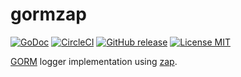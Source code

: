 # gormzap

[![GoDoc](https://godoc.org/github.com/hypnoglow/gormzap?status.svg)](https://godoc.org/github.com/hypnoglow/gormzap)
[![CircleCI](https://circleci.com/gh/hypnoglow/gormzap.svg?style=shield)](https://circleci.com/gh/hypnoglow/gormzap)
[![GitHub release](https://img.shields.io/github/tag/hypnoglow/gormzap.svg)](https://github.com/hypnoglow/gormzap/releases)
[![License MIT](https://img.shields.io/badge/license-MIT-blue.svg?style=flat)](LICENSE)

[GORM](https://github.com/jinzhu/gorm) logger implementation using [zap](https://github.com/uber-go/zap).

